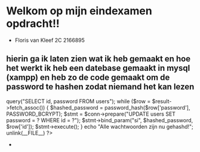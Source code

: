 
# Welkom op mijn eindexamen opdracht!!
- Floris van Kleef 2C 2166895
    
hierin ga ik laten zien wat ik heb gemaakt en hoe het werkt 
ik heb een datebase gemaakt in mysql (xampp) en heb zo de code gemaakt om de password te hashen zodat niemand het kan lezen
-
<?php
require_once 'db-conn.php';

$result = $conn->query("SELECT id, password FROM users");

while ($row = $result->fetch_assoc()) {
    $hashed_password = password_hash($row['password'], PASSWORD_BCRYPT);
    $stmt = $conn->prepare("UPDATE users SET password = ? WHERE id = ?");
    $stmt->bind_param("si", $hashed_password, $row['id']);
    $stmt->execute();
}

echo "Alle wachtwoorden zijn nu gehashd!";


unlink(__FILE__)
?>
- 
